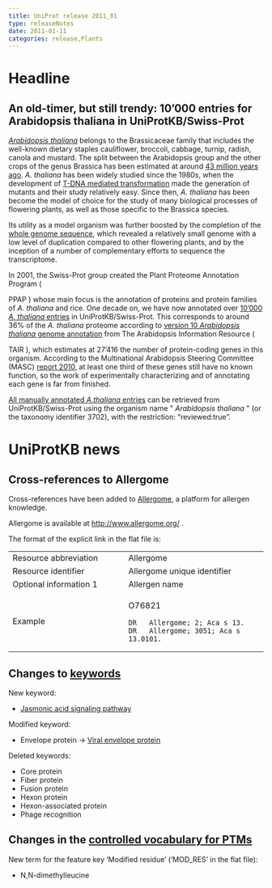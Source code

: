 ```yaml
---
title: UniProt release 2011_01
type: releaseNotes
date: 2011-01-11
categories: release,Plants
---
```


# Headline

## An old-timer, but still trendy: 10’000 entries for Arabidopsis thaliana in UniProtKB/Swiss-Prot

[_Arabidopsis thaliana_](https://www.uniprot.org/taxonomy/3702) belongs to the Brassicaceae family that includes the well-known dietary staples cauliflower, broccoli, cabbage, turnip, radish, canola and mustard. The split between the Arabidopsis group and the other crops of the genus Brassica has been estimated at around [43 million years ago](http://www.ncbi.nlm.nih.gov/pubmed/20921408). _A. thaliana_ has been widely studied since the 1980s, when the development of [T-DNA mediated transformation](http://www.ncbi.nlm.nih.gov/pubmed/16453562) made the generation of mutants and their study relatively easy. Since then, _A. thaliana_ has been become the model of choice for the study of many biological processes of flowering plants, as well as those specific to the Brassica species.

Its utility as a model organism was further boosted by the completion of the [whole genome sequence](http://www.ncbi.nlm.nih.gov/pubmed/11130711), which revealed a relatively small genome with a low level of duplication compared to other flowering plants, and by the inception of a number of complementary efforts to sequence the transcriptome.

In 2001, the Swiss-Prot group created the Plant Proteome Annotation Program (

PPAP ) whose main focus is the annotation of proteins and protein families of _A. thaliana_ and rice. One decade on, we have now annotated over [10’000 _A. thaliana_ entries](https://www.uniprot.org/uniprotkb?query=organism_id:3702+AND+reviewed:true) in UniProtKB/Swiss-Prot. This corresponds to around 36% of the _A. thaliana_ proteome according to [version 10 _Arabidopsis thaliana_ genome annotation](http://www.arabidopsis.org/doc/news/breaking_news/140) from The Arabidopsis Information Resource (

TAIR ), which estimates at 27’416 the number of protein-coding genes in this organism. According to the Multinational Arabidopsis Steering Committee (MASC) [report 2010](http://www.arabidopsis.org/portals/masc/masc_docs/masc_reports.jsp), at least one third of these genes still have no known function, so the work of experimentally characterizing and of annotating each gene is far from finished.

[All manually annotated _A.thaliana_ entries](https://www.uniprot.org/uniprotkb?query=organism_id:3702+AND+reviewed:true) can be retrieved from UniProtKB/Swiss-Prot using the organism name " _Arabidopsis thaliana_ " (or the taxonomy identifier 3702), with the restriction: “reviewed:true”.

# UniProtKB news

## Cross-references to Allergome

Cross-references have been added to [Allergome](http://www.allergome.org/), a platform for allergen knowledge.

Allergome is available at <http://www.allergome.org/> .

The format of the explicit link in the flat file is:

<table><colgroup><col style="width: 45%" /><col style="width: 54%" /></colgroup><tbody><tr class="odd"><td>Resource abbreviation</td><td>Allergome</td></tr><tr class="even"><td>Resource identifier</td><td>Allergome unique identifier</td></tr><tr class="odd"><td>Optional information 1</td><td>Allergen name</td></tr><tr class="even"><td>Example</td><td><p>O76821</p><pre><code>DR   Allergome; 2; Aca s 13.
DR   Allergome; 3051; Aca s 13.0101.</code></pre></td></tr></tbody></table>

## Changes to [keywords](https://ftp.uniprot.org/pub/databases/uniprot/current_release/knowledgebase/complete/docs/keywlist)

New keyword:

- [Jasmonic acid signaling pathway](https://www.uniprot.org/keywords/KW-1184)

Modified keyword:

- Envelope protein -&gt; [Viral envelope protein](https://www.uniprot.org/keywords/KW-0261)

Deleted keywords:

- Core protein
- Fiber protein
- Fusion protein
- Hexon protein
- Hexon-associated protein
- Phage recognition

## Changes in the [controlled vocabulary for PTMs](https://ftp.uniprot.org/pub/databases/uniprot/current_release/knowledgebase/complete/docs/ptmlist)

New term for the feature key ‘Modified residue’ (‘MOD_RES’ in the flat file):

- N,N-dimethylleucine
